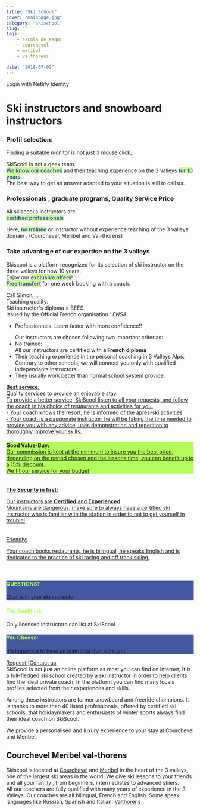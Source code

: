 ```yaml
---
title: "Ski School"
cover: "mainpage.jpg"
category: "skischool"
slug: ""
tags:
    - escola de esqui
    - courchevel
    - meribel
    - valthorens

date: "2018-07-02"
---
```



  <div data-netlify-identity-button>Login with Netlify Identity</div>

# Ski instructors and snowboard instructors

<div class="md-grid md-grid--no-spacing md-cell--middle">

<div class="md-paper md-paper--1 md-grid md-cell md-cell--4 md-cell--8-tablet">
<imgtest data="guide.png" height="75" width="200px" directory="pages" alt="Courchevel"></imgtest>
<div class="md-block-centered md-cell--6-tablet">
 <h3>Profil selection:</h3>
  <p>Finding a suitable monitor is not just 3 mouse click;</p> <p>SkiScool is not a geek team.<br> <b style="color:#3f51b5;background-color:#ccff90">We know our coaches</b> and their teaching experience on the 3 valleys <b style="color:#3f51b5;background-color:#ccff90">for 10 years</b>. <br>The best way to get an answer adapted to your situation is still to call us.</p>
  </div>
</div>
 

<div class="md-paper md-paper--1 md-grid md-cell md-cell--4 md-cell--8-tablet">
 <imgtest data="certified.png" height="75" width="200px" directory="pages" alt="Courchevel"></imgtest>
 <div class="md-block-centered md-cell--6-tablet">
<h3>Professionals , graduate programs, Quality Service Price</h3>
 <p>All skiscool's instructors are <br><b style="color:#3f51b5;background-color:#ccff90">certified professionals</b></p>
 <p>Here, <b style="color:#3f51b5;background-color:#ccff90">no trainee</b> or instructor without experience teaching of the 3 valleys' domain .  (Courchevel, Méribel and Val-thorens)</p>
</div>
</div>
 

<div class="md-paper md-paper--1 md-grid md-cell md-cell--4 md-cell--8-tablet">
  <imgtest data="years-experience.png" height="75" width="200px" directory="pages" alt="Courchevel"></imgtest>
<div class="md-block-centered md-cell--6-tablet">
  <h3>Take advantage of our expertise on the 3 valleys</h3> <p>Skiscool is a platform recognized for its selection of ski instructor on the three valleys for now 10 years.<br> Enjoy our <b style="color:#3f51b5;background-color:#ccff90">exclusive offers</b>! :<br> <b style="color:#3f51b5;background-color:#ccff90">Free transfert</b> for one week booking with a coach.</p>
  </div> 
</div> 

<div class="md-grid md-grid--no-spacing md-cell--middle">
 <div style="flex-direction: column;width: 120px;" class="md-paper md-paper--1 md-grid md-cell md-cell--8">Call Simon<a href="tel:France+33675505209" class=" h2 black"><button type="button" class="md-btn md-pointer--hover">
 <div class="mr1 fa-stack-big">
 <i class="fa fa-circle fa-stack-8x gray" style="color: rgb(178, 255, 89);"></i><i class="fa fa-phone fa-stack-4x navy"></i></div></button></a>
 </div>
</div>


<div style="flex-direction: column;" class="md-grid md-cell md-cell--12">
<a title="La qualité d'enseignement" style="display: flex; flex-direction: row;">
<imgtest data="certified.png" height="75" width="300px" directory="pages" alt="Courchevel"></imgtest>
<div>
<span>
Teaching quality: <br>Ski instructor's diploma = BEES <br>
<span classname="h6"> Issued by the Official French organisation :  <em>ENSA</em></span><i class="fa fa-question-circle-o"></i></span>
<ul><li>Professionnels: Learn faster with more confidence!!</li> </ul>
<ul>Our instructors are chosen following two important criterias:
<li>No trainee: <br>All our instructors are certified with <b>a French diploma</b></li>
<li>Their teaching experience in the personal coaching in 3 Valleys Alps. Contrary to other schools, we will connect you only with qualified independants instructors. </li>
<li>They usually work better than normal school system provide</b>.</li>
</div>
</a>
</div>

<div style="flex-direction: column;padding-bottom: 4%;" class="md-grid md-cell md-cell--12">
<a title="Service" href="/L_ecole_de_ski/" style="display: flex; flex-direction: row;">
<span><b>Best service:</b><br> Quality services to provide an enjoyable stay.<i class="fa fa-question-circle-o"></i><br/> To provide a better service, SkiScool listen to all your requests, and follow the coach in his choice of restaurants and activities for you.<br/> - Your coach knows the resort, he is informed of the après-ski activities <br/>- Your coach is a passionate instructor: he will be taking the time needed to provide you with any advice, uses demonstration and repetition to thoroughly improve your skills.</b></span>
<imgtest data="lm-pistes.jpg" height="75" width="300px" directory="pages" alt="service client" coverclassname="md-paper md-paper--1"></imgtest>
</a>
</div> 

<div style="flex-direction: column;" class="md-grid md-paper md-paper--2 md-cell md-cell--6 md-cell--middle">
<a title="Price/Quality" href="/Articles/" style="display: flex; flex-direction: row; background-color:rgb(178, 255, 89)">
<span><b>Good Value-Buy:</b><i class="fa fa-question-circle-o"></i><br> Our commission is kept at the minimum to insure you the best price, depending on the period chosen and the lessons time, you can benefit up to a 15% discount.<br> We fit our service for your budget</span>
</a>
</div>

<div style="flex-direction: column;padding-top: 4%;padding-bottom: 4%;" class="md-grid md-cell md-cell--12">
<a title="Security" href="/Chalets/" style="display: flex; flex-direction: row;">
<span>
<p><b>The Security in first:<i class="fa fa-question-circle-o"></i></b></p>
<p>Our instructors are <b>Certified</b> and <b>Experienced</b><br/> Mountains are dangerous, make sure to always have a certified ski instructor who is familiar with the station in order to not to get yourself in trouble! </p></span>
<imgtest data="helico.jpg" height="75" width="300px" directory="pages" alt="Sécurité" coverclassname="md-paper md-paper--1"></imgtest> 
</a>
</div>

<div style="flex-direction: column;padding-bottom: 4%;" class="md-grid md-cell md-cell--12">
<a title="Convivial:" href="/Hotels/" style="display: flex; flex-direction: row;">
<span>Friendly:<i class="fa fa-question-circle-o"></i> 
<p>Your coach books restaurants, he is bilingual, he speaks English and is dedicated to the practice of ski racing and off track skiing.</p></span>
<imgtest data="years-experience.png" height="75" width="300px" directory="pages" alt="Courchevel"></imgtest></div>
</a>
</div>

<div style="flex-direction: column" class="md-grid md-cell md-cell--12">
<reactfb language="fr" newDivName="sel" appId="562112907171338" type="post" desc="Private ski instructor courchevel 1850 Dubai - courchevel"/></reactfb>
</div>



<div class="md-grid md-grid--no-spacing md-cell--middle">
<div id="questions" style="flex: 1;background-color: rgb(66, 88, 161); flex-direction: column;" class="md-paper md-paper--1 md-grid md-cell md-cell--4"><imgtest data="envelope.jpg" class="boxshad rounded bg-white"  height="75" directory="pages" alt="Courchevel"></imgtest>
<h4 style="color: rgb(178, 255, 89);">QUESTIONS?</h4><p>Chat with your ski instructor</p></div>

<div id="topQualification" style="flex: 1; flex-direction: column;" class="md-paper md-paper--1 md-grid md-cell md-cell--4">
  <imgtest data="shield.png" class="boxshad rounded bg-white"  height="75" directory="pages" alt="Courchevel"></imgtest>
<h4 style="color: rgb(178, 255, 89);">Top Qualified:</h4><p>Only licensed instructors can list at SkiScool</p></div>

<div id="thumbsUp" style="flex: 1; background-color: rgb(66, 88, 161);flex-direction: column;" class="md-paper md-paper--1 md-grid md-cell md-cell--4">
  <imgtest data="thumbs.jpg" class="boxshad rounded bg-white"  height="75" directory="pages" alt="Courchevel"></imgtest>
<h4 style="color: rgb(178, 255, 89);">You Choose:</h4>
<p>It's important to have an instructor that suits you</p>
</div>

</div>


<div style="flex: 1; flex-direction: row;justify-content: center;" class="md-paper md-paper--1 md-grid md-cell md-cell--4">
<a class="emailrot silver" href="mailto:simon@skiscool.com?subject=question">Request:</a><span class="px2">|</span><a class="emailrot silver" href="mailto:simon@skiscool.com?subject=contact">Contact us</a>
</div>

<div class="md-paper">
SkiScool is not just an online platform as most you can find on internet; It is a full-fledged ski school created by a ski instructor in order to help clients find the ideal private coach. In the platform you can find many locals profiles selected from their experiences and skills. 

Among these instructors are former snowboard and freeride champions. It is thanks to more than 40 listed professionals, offered by certified ski schools, that holidaymakers and enthusiasts of winter sports always find their ideal coach on SkiScool. 

We provide a personalised and luxury experience to your stay at Courchevel and Meribel.
</div>

## Courchevel Meribel val-thorens

Skiscool is located at <a href='Map/Courchevel' title='Courchevel'>Courchevel</a> and <a href='Map/Meribel' title='Meribel'>Meribel</a> in the heart of the 3 valleys, one of the largest ski areas in the world. We give ski lessons to your friends and all your family , from beginners, intermediates to advanced skiers.  
All our teachers are fully qualified with many years of experience in the 3 Valleys. 
Our coaches are all bilingual, French and English. Some speak languages like Russian, Spanish and Italian. <a href='Map/Valthorens' title='Valthorens'>Valthorens</a>

